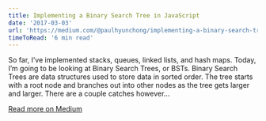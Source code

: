 ```yaml
---
title: Implementing a Binary Search Tree in JavaScript
date: '2017-03-03'
url: 'https://medium.com/@paulhyunchong/implementing-a-binary-search-tree-in-javascript-3818bd134f7a'
timeToRead: '6 min read'
---
```


So far, I’ve implemented stacks, queues, linked lists, and hash maps. Today, I’m going to be looking at Binary Search Trees, or BSTs. Binary Search Trees are data structures used to store data in sorted order. The tree starts with a root node and branches out into other nodes as the tree gets larger and larger. There are a couple catches however...

[Read more on Medium](https://medium.com/@paulhyunchong/implementing-a-binary-search-tree-in-javascript-3818bd134f7a)
